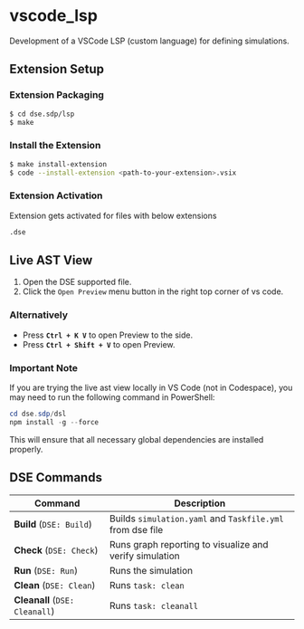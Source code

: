 # vscode_lsp
Development of a VSCode LSP (custom language) for defining simulations.

## Extension Setup
### Extension Packaging
```bash
$ cd dse.sdp/lsp
$ make
```

### Install the Extension
```bash
$ make install-extension
$ code --install-extension <path-to-your-extension>.vsix
```

### Extension Activation
Extension gets activated for files with below extensions
```bash
.dse
```

## Live AST View

1. Open the DSE supported file.
2. Click the `Open Preview` menu button in the right top corner of vs code.


### Alternatively
- Press <b>`Ctrl + K V`</b> to open Preview to the side.
- Press <b>`Ctrl + Shift + V`</b> to open Preview.

### Important Note
If you are trying the live ast view locally in VS Code (not in Codespace), you may need to run the following command in PowerShell:
```powershell
cd dse.sdp/dsl
npm install -g --force
```
This will ensure that all necessary global dependencies are installed properly.


## DSE Commands


| Command | Description |
|---------|-------------|
| **Build** (`DSE: Build`) | Builds `simulation.yaml` and `Taskfile.yml` from dse file|
| **Check** (`DSE: Check`) | Runs graph reporting to visualize and verify simulation |
| **Run** (`DSE: Run`) | Runs the simulation |
| **Clean** (`DSE: Clean`) | Runs `task: clean` |
| **Cleanall** (`DSE: Cleanall`) | Runs `task: cleanall` |